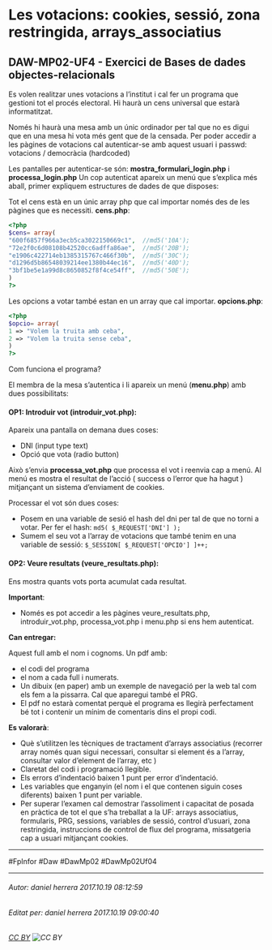 # Les votacions: cookies, sessió, zona restringida, arrays_associatius
## DAW-MP02-UF4 - Exercici de Bases de dades objectes-relacionals
Es volen realitzar unes votacions a l’institut i cal fer un programa que gestioni tot el procés electoral.
Hi haurà un cens universal que estarà informatitzat.

Només hi haurà una mesa amb un únic ordinador per tal que no es digui que en una mesa hi vota més gent que de la censada.
Per poder accedir a les pàgines de votacions cal autenticar-se amb aquest usuari i passwd:    votacions / democràcia (hardcoded)

Les pantalles per autenticar-se són: **mostra_formulari_login.php** i **processa_login.php**
Un cop autenticat apareix un menú que s’explica més aball, primer expliquem estructures de dades de que disposes:

Tot el cens està en un únic array php que cal importar només des de les pàgines que es necessiti. **cens.php**:

```php
<?php
$cens= array(
"600f6857f966a3ecb5ca3022150669c1",  //md5('10A'); 
"72e2f0c6d08108b42520cc6adffa86ae",  //md5('20B'); 
"e1906c422714eb1385315767c466f30b",  //md5('30C'); 
"d1296d5b86548039214ee1380b44ec16",  //md5('40D'); 
"3bf1be5e1a99d8c8650852f8f4ce54ff",  //md5('50E'); 
)
?>
```

Les opcions a votar també estan en un array que cal importar. **opcions.php**:

```php
<?php
$opcio= array( 
1 => "Volem la truita amb ceba",
2 => "Volem la truita sense ceba",
)
?>

```
Com funciona el programa?

El membra de la mesa s’autentica i li apareix un menú (**menu.php**) amb dues possibilitats:

#### **OP1**: Introduir vot (**introduir_vot.php**):

Apareix una pantalla on demana dues coses:

* DNI (input type text)
* Opció que vota (radio button)

Això s’envia **processa_vot.php** que processa el vot i reenvia cap a menú. Al menú es mostra el resultat de l’acció ( success o l’error que ha hagut ) mitjançant un sistema d’enviament de cookies.

Processar el vot són dues coses:
* Posem en una variable de sesió el hash del dni per tal de que no torni a votar. Per fer el hash: `md5( $_REQUEST['DNI'] );`
* Sumem el seu vot a l’array de votacions que també tenim en una variable de sessió: `$_SESSION[ $_REQUEST['OPCIO'] ]++;`

#### **OP2**: Veure resultats (**veure_resultats.php**):

Ens mostra quants vots porta acumulat cada resultat.

**Important**:

* Només es pot accedir a les pàgines veure_resultats.php, introduir_vot.php, processa_vot.php i menu.php si ens hem autenticat.

**Can entregar:**

Aquest full amb el nom i cognoms.
Un pdf amb:
* el codi del programa 
* el nom a cada full i numerats.
* Un dibuix (en paper) amb un exemple de navegació per la web tal com els fem a la pissarra. Cal que aparegui també el PRG.
* El pdf no estarà comentat perquè el programa es llegirà perfectament bé tot i contenir un mínim de comentaris dins el propi codi.

**Es valorarà**:

* Què s’utilitzen les tècniques de tractament d’arrays associatius (recorrer array només quan sigui necessari, consultar si element és a l’array, consultar valor d’element de l’array, etc )
* Claretat del codi i programació llegible.
* Els errors d’indentació baixen 1 punt per error d’indentació.
* Les variables que enganyin (el nom i el que contenen siguin coses diferents) baixen 1 punt per variable.
* Per superar l’examen cal demostrar l’assoliment i capacitat de posada en pràctica de tot el que s’ha treballat a la UF: arrays associatius, formularis, PRG, sessions, variables de sessió, control d’usuari, zona restringida, instruccions de control de flux del programa, missatgeria cap a usuari mitjançant cookies.

---

#FpInfor #Daw #DawMp02 #DawMp02Uf04

---

###### Autor: daniel herrera 2017.10.19 08:12:59
###### Editat per: daniel herrera 2017.10.19 09:00:40
###### [CC BY](https://creativecommons.org/licenses/by/4.0/) ![CC BY](https://licensebuttons.net/l/by/3.0/80x15.png)
